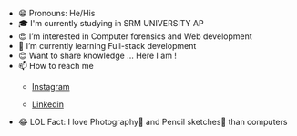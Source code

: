 
- 😁 Pronouns: He/His
- 🎓 I'm currently studying in SRM UNIVERSITY AP
- 😍 I’m interested in Computer forensics and Web development
- 🌱 I’m currently learning Full-stack development
- 😊 Want to share knowledge ... Here I am !
- 📫 How to reach me 
     - [Instagram](https://www.instagram.com/chaduvukundam/)
   
     - [Linkedin](https://www.linkedin.com/in/phani-kumar-yelchuri-176187199)
- 😂 LOL Fact: I love  Photography📸 and Pencil sketches🎨 than computers  
